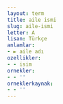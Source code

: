 ```yaml
---
layout: term
title: aile ismi
slug: aile-ismi
letter: A
lisan: Türkçe
anlamlar:
- ► aile adı
ozellikler:
- - isim
ornekler:
- - ''
orneklerkaynak:
- - ''
---
```

